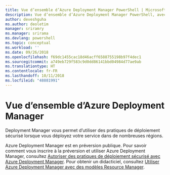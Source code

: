 ```yaml
---
title: Vue d’ensemble d’Azure Deployment Manager PowerShell | Microsoft Docs
description: Vue d’ensemble d’Azure Deployment Manager PowerShell, avec des liens vers les procédures d’installation et de configuration.
author: deveshguha
ms.author: deoletim
manager: sriramry
ms.manager: srirama
ms.devlang: powershell
ms.topic: conceptual
ms.workload: ''
ms.date: 09/26/2018
ms.openlocfilehash: f69dc1455cac18d46acff6588755198b97f4dec1
ms.sourcegitcommit: a749eb729f583c9d0dd86141bbd04984d77ae9ab
ms.translationtype: HT
ms.contentlocale: fr-FR
ms.lasthandoff: 10/11/2018
ms.locfileid: "48881991"
---
```

# <a name="overview-of-azure-deployment-manager"></a>Vue d’ensemble d’Azure Deployment Manager

Deployment Manager vous permet d’utiliser des pratiques de déploiement sécurisé lorsque vous déployez votre service dans de nombreuses régions.

Azure Deployment Manager est en préversion publique. Pour savoir comment vous inscrire à la préversion et utiliser Azure Deployment Manager, consultez [Autoriser des pratiques de déploiement sécurisé avec Azure Deployment Manager](https://docs.microsoft.com/en-us/azure/azure-resource-manager/deployment-manager-overview). Pour obtenir un didacticiel, consultez [Utiliser Azure Deployment Manager avec des modèles Resource Manager](https://docs.microsoft.com/en-us/azure/azure-resource-manager/deployment-manager-tutorial).
